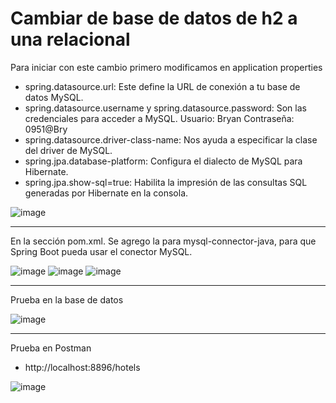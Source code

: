 # Cambiar de base de datos de h2 a una relacional

Para iniciar con este cambio primero modificamos en application properties
- spring.datasource.url: Este define la URL de conexión a tu base de datos MySQL.
- spring.datasource.username y spring.datasource.password: Son las credenciales para acceder a MySQL. 
     Usuario: Bryan
     Contraseña: 0951@Bry 
- spring.datasource.driver-class-name: Nos ayuda a especificar la clase del driver de MySQL.
- spring.jpa.database-platform: Configura el dialecto de MySQL para Hibernate.
- spring.jpa.show-sql=true: Habilita la impresión de las consultas SQL generadas por Hibernate en la consola.

![image](https://github.com/123bry/CambioDeBaseDeDatos/assets/99741524/420bd31e-40f8-4d10-96cf-7255a9d1291a)


------------------------------ 
En la sección pom.xml. Se agrego la <dependency> para mysql-connector-java, para que Spring Boot pueda usar el conector MySQL.

![image](https://github.com/123bry/CambioDeBaseDeDatos/assets/99741524/8193b70c-7eb8-47bc-b091-38afe73e6c37)
![image](https://github.com/123bry/CambioDeBaseDeDatos/assets/99741524/7c3af36f-844f-4009-8f12-d0fdeb1b59ad)
![image](https://github.com/123bry/CambioDeBaseDeDatos/assets/99741524/08af0163-1a4b-444a-a432-a957c51c9bc6)


-------------------------------
Prueba en la base de datos

![image](https://github.com/123bry/CambioDeBaseDeDatos/assets/99741524/759cacbc-af44-4e90-9a4d-d276e763d14c)


-------------------------------
Prueba en Postman
- http://localhost:8896/hotels 

![image](https://github.com/123bry/CambioDeBaseDeDatos/assets/99741524/68b94b82-3ea3-4add-aac6-7281794f9902)



